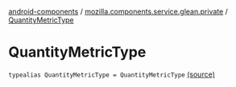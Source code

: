 [android-components](../index.md) / [mozilla.components.service.glean.private](index.md) / [QuantityMetricType](./-quantity-metric-type.md)

# QuantityMetricType

`typealias QuantityMetricType = QuantityMetricType` [(source)](https://github.com/mozilla-mobile/android-components/blob/master/components/service/glean/src/main/java/mozilla/components/service/glean/private/MetricAliases.kt#L22)
